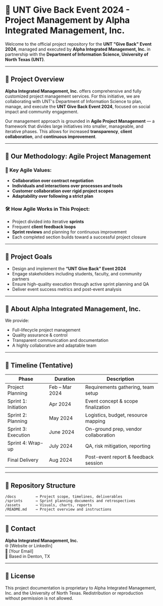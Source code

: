 
# 🎯 UNT Give Back Event 2024 - Project Management by Alpha Integrated Management, Inc.

Welcome to the official project repository for the **UNT "Give Back" Event 2024**, managed and executed by **Alpha Integrated Management, Inc.** in partnership with the **Department of Information Science, University of North Texas (UNT)**.

---

## 🧩 Project Overview

**Alpha Integrated Management, Inc.** offers comprehensive and fully customized project management services. For this initiative, we are collaborating with UNT's Department of Information Science to plan, manage, and execute the **UNT Give Back Event 2024**, focused on social impact and community engagement.

Our management approach is grounded in **Agile Project Management** — a framework that divides large initiatives into smaller, manageable, and iterative phases. This allows for increased **transparency**, **client collaboration**, and **continuous improvement**.

---

## 🚀 Our Methodology: Agile Project Management

### 🔄 Key Agile Values:
- **Collaboration over contract negotiation**
- **Individuals and interactions over processes and tools**
- **Customer collaboration over rigid project scopes**
- **Adaptability over following a strict plan**

### 🛠 How Agile Works in This Project:
- Project divided into iterative **sprints**
- Frequent **client feedback loops**
- **Sprint reviews** and planning for continuous improvement
- Each completed section builds toward a successful project closure

---

## 📌 Project Goals

- Design and implement the **“UNT Give Back” Event 2024**
- Engage stakeholders including students, faculty, and community partners
- Ensure high-quality execution through active sprint planning and QA
- Deliver event success metrics and post-event analysis

---

## 👥 About Alpha Integrated Management, Inc.

We provide:
- Full-lifecycle project management
- Quality assurance & control
- Transparent communication and documentation
- A highly collaborative and adaptable team

---

## 📅 Timeline (Tentative)

| Phase                | Duration       | Description                           |
|---------------------|----------------|---------------------------------------|
| Project Planning     | Feb – Mar 2024 | Requirements gathering, team setup    |
| Sprint 1: Initiation | Apr 2024       | Event concept & scope finalization    |
| Sprint 2: Planning   | May 2024       | Logistics, budget, resource mapping   |
| Sprint 3: Execution  | June 2024      | On-ground prep, vendor collaboration  |
| Sprint 4: Wrap-up    | July 2024      | QA, risk mitigation, reporting        |
| Final Delivery       | Aug 2024       | Post-event report & feedback session  |

---

## 📂 Repository Structure

```
/docs         → Project scope, timelines, deliverables
/sprints      → Sprint planning documents and retrospectives
/assets       → Visuals, charts, reports
/README.md    → Project overview and instructions
```

---

## 🤝 Contact

**Alpha Integrated Management, Inc.**  
🌐 [Website or LinkedIn]  
📧 [Your Email]  
📍 Based in Denton, TX

---

## 📣 License

This project documentation is proprietary to Alpha Integrated Management, Inc. and the University of North Texas. Redistribution or reproduction without permission is not allowed.
